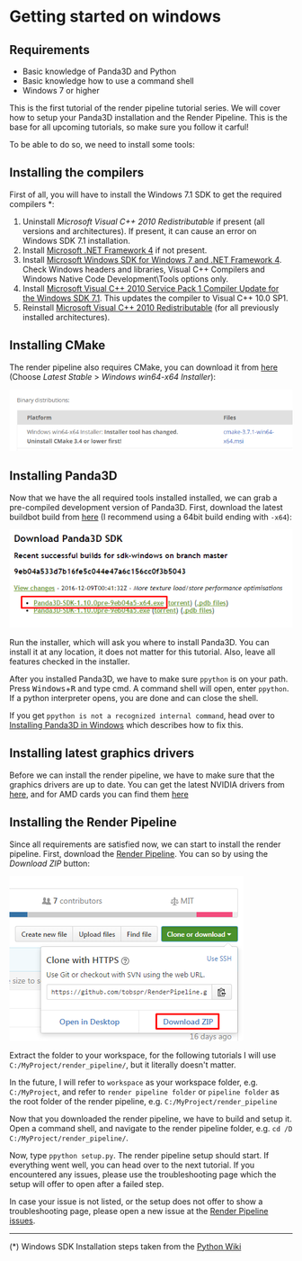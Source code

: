 # Getting started on windows

## Requirements
- Basic knowledge of Panda3D and Python
- Basic knowledge how to use a command shell
- Windows 7 or higher


This is the first tutorial of the render pipeline tutorial series. We will cover how to
setup your Panda3D installation and the Render Pipeline.
This is the base for all upcoming tutorials, so make sure you follow it carful!

To be able to do so, we need to install some tools:

## Installing the compilers

First of all, you will have to install the Windows 7.1 SDK to get the required compilers *:


1. Uninstall *Microsoft Visual C++ 2010 Redistributable* if present
   (all versions and architectures). If present, it can cause an error on Windows SDK 7.1 installation. 
2. Install <a href="https://www.microsoft.com/download/details.aspx?id=24872" target="_blank">Microsoft .NET Framework 4</a>
   if not present. 
3. Install <a href="https://www.microsoft.com/download/details.aspx?id=8279" target="_blank">Microsoft Windows SDK for Windows 7 and .NET Framework 4</a>.
   Check Windows headers and libraries, Visual C++ Compilers and Windows Native Code Development\Tools options only. 
4. Install <a href="https://www.microsoft.com/download/details.aspx?id=4422" target="_blank">Microsoft Visual C++ 2010 Service Pack 1 Compiler Update for the Windows SDK 7.1</a>. This updates the compiler to Visual C++ 10.0 SP1. 
5. Reinstall <a href="https://www.microsoft.com/download/details.aspx?id=26999" target="_blank">Microsoft Visual C++ 2010 Redistributable</a> (for all previously installed architectures). 


## Installing CMake

The render pipeline also requires CMake, you can download it from <a href="https://cmake.org/download/" target="_blank">here</a> (Choose *Latest Stable* > *Windows win64-x64 Installer*):

<img src="cmake_download.png" alt="CMake Download Page" />


## Installing Panda3D

Now that we have the all required tools installed installed, we can grab a pre-compiled development version of Panda3D.
First, download the latest buildbot build from <a href="http://www.panda3d.org/download.php?platform=windows&version=devel&sdk" target="_blank">here</a>
(I recommend using a 64bit build ending with `-x64`):

<img src="panda3d_download.png" alt="Panda3D Download Page" />

Run the installer, which will ask you where to install Panda3D. You can install it at any location, it does not matter for this tutorial.
Also, leave all features checked in the installer.

After you installed Panda3D, we have to make sure `ppython` is on your path. Press <kbd>Windows</kbd>+<kbd>R</kbd> and type cmd.
A command shell will open, enter `ppython`. If a python interpreter opens, you are done and can close the shell.

If you get `ppython is not a recognized internal command`, head over to <a href="https://www.panda3d.org/manual/index.php/Installing_Panda3D_in_Windows">Installing Panda3D in Windows</a>
which describes how to fix this.


## Installing latest graphics drivers

Before we can install the render pipeline, we have to make sure that the graphics drivers are up to date.
You can get the latest NVIDIA drivers from <a href="http://www.nvidia.com/download/index.aspx" target="_blank">here</a>, and for
AMD cards you can find them <a href="http://support.amd.com/de-de/download" target="_blank">here</a>


## Installing the Render Pipeline

Since all requirements are satisfied now, we can start to install the render pipeline.
First, download the <a href="http://github.com/tobspr/RenderPipeline" target="_blank">Render Pipeline</a>. You can so by using the *Download ZIP* button:

<img src="rp_download.png" alt="Render Pipeline Download" />

Extract the folder to your workspace, for the following tutorials I will use `C:/MyProject/render_pipeline/`, but it literally doesn't matter.

In the future, I will refer to `workspace` as your workspace folder, e.g. `C:/MyProject`, and refer to
`render pipeline folder` or `pipeline folder` as the root folder of the render pipeline, e.g. `C:/MyProject/render_pipeline` 

Now that you downloaded the render pipeline, we have to build and setup it. Open a command shell, and navigate to the 
render pipeline folder, e.g. `cd /D C:/MyProject/render_pipeline/`. 

Now, type `ppython setup.py`. The render pipeline setup should start. If everything went well, you can head over to the next tutorial.
If you encountered any issues, please use the troubleshooting page which the setup will offer to open after a failed step.

In case your issue is not listed, or the setup does not offer to show a troubleshooting page, please open a new issue at the
<a href="https://github.com/tobspr/RenderPipeline/issues">Render Pipeline issues</a>.

---


(*) Windows SDK Installation steps taken from the <a href="https://wiki.python.org/moin/WindowsCompilers#Microsoft_Visual_C.2B-.2B-_10.0_standalone:_Windows_SDK_7.1_.28x86.2C_x64.2C_ia64.29" target="_blank">Python Wiki</a>
